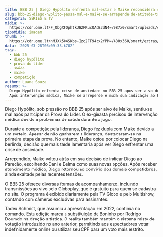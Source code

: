 ```yaml
---
title: BBB 25 | Diego Hypólito enfrenta mal-estar e Maike reconsidera sua decisão
slug: bbb-25-diego-hyplito-passa-mal-e-maike-se-arrepende-de-atitude-trara
categoria: SÉRIES E TV
midia: >-
  https://cdn.ome.lt/F_ObgXFOphtkJB2FKucQAdB3dN4=/987x0/smart/uploads/conteudo/fotos/bbb25-diego-hypolito-saude.jpg
tipoMidia: imagem
thumb: >-
  https://cdn.ome.lt/nMJXk5O4SKbs-Izc2FF94cx2YPM=/480x360/smart/extras/conteudos/bbb25-diego-hypolito-saude-peq.jpg
data: '2025-03-28T05:09:33.670Z'
tags:
  - bbb 25
  - diego hypólito
  - prova do líder
  - saúde
  - maike
  - competição
author: Luana Souza
resumo: >-
  Diego Hypólito enfrenta crise de ansiedade no BBB 25 após ser alvo de Maike.
  Após intervenção médica, Maike se arrepende e muda sua indicação ao Paredão.
---
```


Diego Hypólito, sob pressão no BBB 25 após ser alvo de Maike, sentiu-se mal após participar da Prova do Líder. O ex-ginasta precisou de intervenção médica devido a problemas de saúde durante o jogo.

Durante a competição pela liderança, Diego fez dupla com Maike devido a um sorteio. Apesar de não ganharem a liderança, destacaram-se na primeira etapa da prova. No entanto, Maike optou por colocar Diego na berlinda, decisão que mais tarde lamentaria após ver Diego enfrentar uma crise de ansiedade.

Arrependido, Maike voltou atrás em sua decisão de indicar Diego ao Paredão, escolhendo Dani e Delma como suas novas opções. Após receber atendimento médico, Diego retornou ao convívio dos demais competidores, ainda exaltado pelas recentes tensões.

O BBB 25 oferece diversas formas de acompanhamento, incluindo transmissões ao vivo pelo Globoplay, que é gratuito para quem se cadastra no site. O programa é exibido diariamente pela TV Globo e pelo Multishow, contando com câmeras exclusivas para assinantes.

Tadeu Schmidt, que assumiu a apresentação em 2022, continua no comando. Esta edição marca a substituição de Boninho por Rodrigo Dourado na direção artística. O reality também mantém o sistema misto de votação introduzido no ano anterior, permitindo aos espectadores votar indefinidamente online ou utilizar seu CPF para um voto mais restrito.
